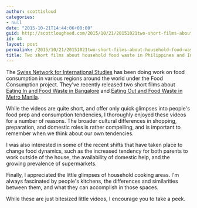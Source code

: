 ```yaml
---
author: scottisloud
categories:
- null
date: "2015-10-21T14:44:06+00:00"
guid: http://scottlougheed.com/2015/10/21/20151021two-short-films-about-household-food-waste-in-philippines-and-india/
id: 44
layout: post
permalink: /2015/10/21/20151021two-short-films-about-household-food-waste-in-philippines-and-india/
title: Two short films about household food waste in Philippines and India
---
```

The <a target="_blank" href="http://www.snis.ch">Swiss Network for International Studies</a> has been doing work on food consumption in various regions around the world under the Food Consumption project. They've recently released two short films about <a target="_blank" href="http://foodconsumption.snis.ch/eating-in-and-food-waste-in-bangalore/">Eating In and Food Waste in Bangalore</a>&nbsp;and <a target="_blank" href="http://foodconsumption.snis.ch/eating-out-and-food-waste-in-metro-manila/">Eating Out and Food Waste in Metro Manila</a>.&nbsp;

While the videos are quite short, and offer only quick glimpses into people's food prep and consumption tendencies,&nbsp;I thoroughly enjoyed these videos for a number of reasons. The broader cultural differences in shopping, preparation, and domestic roles is rather compelling, and is important to remember when we think about our own tendencies.&nbsp;

I was also interested in some of the recent shifts that have taken place to change food dynamics, such as the increased tendency for both parents to work outside of the house, the availability of domestic help, and the growing prevalence of supermarkets.&nbsp;

Finally, I appreciated the little glimpses of household cooking areas. I'm always fascinated by people's kitchens, the differences and similarities between them, and what they can accomplish in those spaces.&nbsp;

While these are just bitesized little videos, I encourage you to take a peek.&nbsp;
